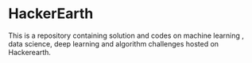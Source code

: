 # HackerEarth
This is a repository containing solution and codes on machine learning , data science, deep learning and algorithm challenges hosted on Hackerearth.
